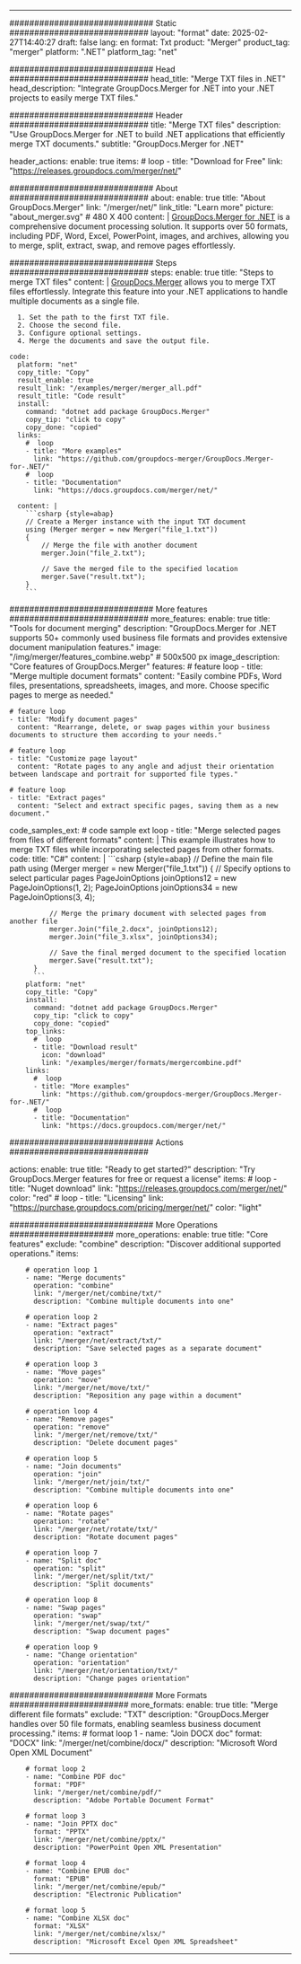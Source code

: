 
---
############################# Static ############################
layout: "format"
date:  2025-02-27T14:40:27
draft: false
lang: en
format: Txt
product: "Merger"
product_tag: "merger"
platform: ".NET"
platform_tag: "net"

############################# Head ############################
head_title: "Merge TXT files in .NET"
head_description: "Integrate GroupDocs.Merger for .NET into your .NET projects to easily merge TXT files."

############################# Header ############################
title: "Merge TXT files" 
description: "Use GroupDocs.Merger for .NET to build .NET applications that efficiently merge TXT documents."
subtitle: "GroupDocs.Merger for .NET" 

header_actions:
  enable: true
  items:
    #  loop
    - title: "Download for Free"
      link: "https://releases.groupdocs.com/merger/net/"
      
############################# About ############################
about:
    enable: true
    title: "About GroupDocs.Merger"
    link: "/merger/net/"
    link_title: "Learn more"
    picture: "about_merger.svg" # 480 X 400
    content: |
       [GroupDocs.Merger for .NET](/merger/net/) is a comprehensive document processing solution. It supports over 50 formats, including PDF, Word, Excel, PowerPoint, images, and archives, allowing you to merge, split, extract, swap, and remove pages effortlessly.

############################# Steps ############################
steps:
    enable: true
    title: "Steps to merge TXT files"
    content: |
      [GroupDocs.Merger](/merger/net/) allows you to merge TXT files effortlessly. Integrate this feature into your .NET applications to handle multiple documents as a single file.
      
      1. Set the path to the first TXT file.
      2. Choose the second file.
      3. Configure optional settings.
      4. Merge the documents and save the output file.
   
    code:
      platform: "net"
      copy_title: "Copy"
      result_enable: true
      result_link: "/examples/merger/merger_all.pdf"
      result_title: "Code result"
      install:
        command: "dotnet add package GroupDocs.Merger"
        copy_tip: "click to copy"
        copy_done: "copied"
      links:
        #  loop
        - title: "More examples"
          link: "https://github.com/groupdocs-merger/GroupDocs.Merger-for-.NET/"
        #  loop
        - title: "Documentation"
          link: "https://docs.groupdocs.com/merger/net/"
          
      content: |
        ```csharp {style=abap}
        // Create a Merger instance with the input TXT document
        using (Merger merger = new Merger("file_1.txt"))
        {
            // Merge the file with another document
            merger.Join("file_2.txt");

            // Save the merged file to the specified location
            merger.Save("result.txt");
        }
        ```            

############################# More features ############################
more_features:
  enable: true
  title: "Tools for document merging"
  description: "GroupDocs.Merger for .NET supports 50+ commonly used business file formats and provides extensive document manipulation features."
  image: "/img/merger/features_combine.webp" # 500x500 px
  image_description: "Core features of GroupDocs.Merger"
  features:
    # feature loop
    - title: "Merge multiple document formats"
      content: "Easily combine PDFs, Word files, presentations, spreadsheets, images, and more. Choose specific pages to merge as needed."

    # feature loop
    - title: "Modify document pages"
      content: "Rearrange, delete, or swap pages within your business documents to structure them according to your needs."

    # feature loop
    - title: "Customize page layout"
      content: "Rotate pages to any angle and adjust their orientation between landscape and portrait for supported file types."

    # feature loop
    - title: "Extract pages"
      content: "Select and extract specific pages, saving them as a new document."
      
  code_samples_ext:
    # code sample ext loop
    - title: "Merge selected pages from files of different formats"
      content: |
        This example illustrates how to merge TXT files while incorporating selected pages from other formats.
      code:
        title: "C#"
        content: |
          ```csharp {style=abap}
          // Define the main file path
          using (Merger merger = new Merger("file_1.txt"))
          {
              // Specify options to select particular pages
              PageJoinOptions joinOptions12 = new PageJoinOptions(1, 2);
              PageJoinOptions joinOptions34 = new PageJoinOptions(3, 4);
          
              // Merge the primary document with selected pages from another file
              merger.Join("file_2.docx", joinOptions12);
              merger.Join("file_3.xlsx", joinOptions34);

              // Save the final merged document to the specified location
              merger.Save("result.txt");
          }
          ```
        platform: "net"
        copy_title: "Copy"
        install:
          command: "dotnet add package GroupDocs.Merger"
          copy_tip: "click to copy"
          copy_done: "copied"
        top_links:
          #  loop
          - title: "Download result"
            icon: "download"
            link: "/examples/merger/formats/mergercombine.pdf"
        links:
          #  loop
          - title: "More examples"
            link: "https://github.com/groupdocs-merger/GroupDocs.Merger-for-.NET/"
          #  loop
          - title: "Documentation"
            link: "https://docs.groupdocs.com/merger/net/"
            

            


############################# Actions ############################

actions:
  enable: true
  title: "Ready to get started?"
  description: "Try GroupDocs.Merger features for free or request a license"
  items:
    #  loop
    - title: "Nuget download"
      link: "https://releases.groupdocs.com/merger/net/"
      color: "red"
        #  loop
    - title: "Licensing"
      link: "https://purchase.groupdocs.com/pricing/merger/net/"
      color: "light"


############################# More Operations #####################
more_operations:
    enable: true
    title: "Core features"
    exclude: "combine"
    description: "Discover additional supported operations."
    items: 
          
        # operation loop 1
        - name: "Merge documents"
          operation: "combine"
          link: "/merger/net/combine/txt/"
          description: "Combine multiple documents into one"

        # operation loop 2
        - name: "Extract pages"
          operation: "extract"
          link: "/merger/net/extract/txt/"
          description: "Save selected pages as a separate document"

        # operation loop 3
        - name: "Move pages"
          operation: "move"
          link: "/merger/net/move/txt/"
          description: "Reposition any page within a document"

        # operation loop 4
        - name: "Remove pages"
          operation: "remove"
          link: "/merger/net/remove/txt/"
          description: "Delete document pages"

        # operation loop 5
        - name: "Join documents"
          operation: "join"
          link: "/merger/net/join/txt/"
          description: "Combine multiple documents into one"

        # operation loop 6
        - name: "Rotate pages"
          operation: "rotate"
          link: "/merger/net/rotate/txt/"
          description: "Rotate document pages"

        # operation loop 7
        - name: "Split doc"
          operation: "split"
          link: "/merger/net/split/txt/"
          description: "Split documents"

        # operation loop 8
        - name: "Swap pages"
          operation: "swap"
          link: "/merger/net/swap/txt/"
          description: "Swap document pages"

        # operation loop 9
        - name: "Change orientation"
          operation: "orientation"
          link: "/merger/net/orientation/txt/"
          description: "Change pages orientation"
          
        
          
############################# More Formats ########################
more_formats:
    enable: true
    title: "Merge different file formats"
    exclude: "TXT"
    description: "GroupDocs.Merger handles over 50 file formats, enabling seamless business document processing."
    items: 
        # format loop 1
        - name: "Join DOCX doc"
          format: "DOCX"
          link: "/merger/net/combine/docx/"
          description: "Microsoft Word Open XML Document"
          
        # format loop 2
        - name: "Combine PDF doc"
          format: "PDF"
          link: "/merger/net/combine/pdf/"
          description: "Adobe Portable Document Format"
          
        # format loop 3
        - name: "Join PPTX doc"
          format: "PPTX"
          link: "/merger/net/combine/pptx/"
          description: "PowerPoint Open XML Presentation"

        # format loop 4
        - name: "Combine EPUB doc"
          format: "EPUB"
          link: "/merger/net/combine/epub/"
          description: "Electronic Publication"
          
        # format loop 5
        - name: "Combine XLSX doc"
          format: "XLSX"
          link: "/merger/net/combine/xlsx/"
          description: "Microsoft Excel Open XML Spreadsheet"
  

---